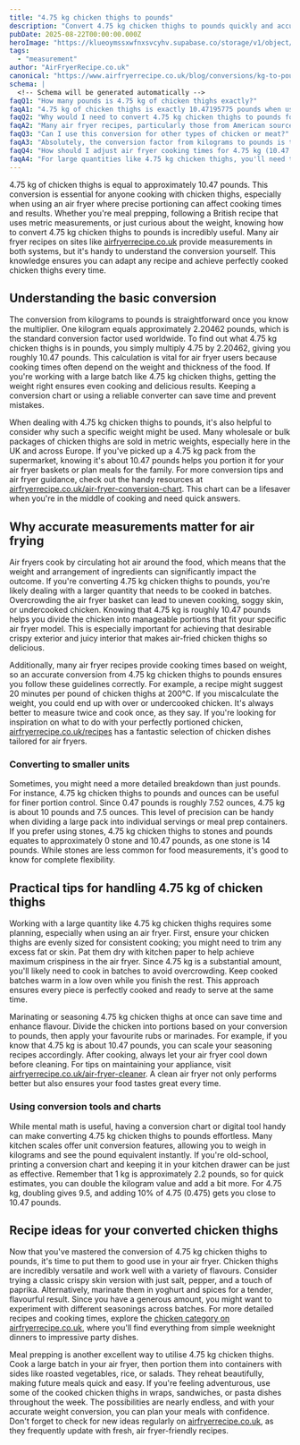 ```yaml
---
title: "4.75 kg chicken thighs to pounds"
description: "Convert 4.75 kg chicken thighs to pounds quickly and accurately with our simple guide. Perfect for air fryer meal prep and portioning."
pubDate: 2025-08-22T00:00:00.000Z
heroImage: "https://klueoymssxwfnxsvcyhv.supabase.co/storage/v1/object/public/Shmucket/4-75-kg-chicken-thighs-to-pounds.webp"
tags:
  - "measurement"
author: "AirFryerRecipe.co.uk"
canonical: "https://www.airfryerrecipe.co.uk/blog/conversions/kg-to-pounds/4-75-kg-chicken-thighs-to-pounds"
schema: |
  <!-- Schema will be generated automatically -->
faqQ1: "How many pounds is 4.75 kg of chicken thighs exactly?"
faqA1: "4.75 kg of chicken thighs is exactly 10.47195775 pounds when using the precise conversion factor of 1 kg = 2.20462262 pounds. For most practical purposes in the kitchen, especially when preparing food for your air fryer, rounding this to 10.47 pounds is perfectly acceptable. This level of accuracy ensures your cooking times and seasoning measurements are spot on for delicious results every time."
faqQ2: "Why would I need to convert 4.75 kg chicken thighs to pounds for air frying?"
faqA2: "Many air fryer recipes, particularly those from American sources or older cookbooks, provide cooking times and temperatures based on pound measurements. Converting 4.75 kg chicken thighs to pounds (approximately 10.47 lbs) helps you follow these recipes accurately, ensuring perfect cooking times and avoiding under or overcooked chicken. Additionally, if your air fryer manual recommends maximum basket weights in pounds, this conversion helps you avoid overcrowding for better air circulation and crispier results."
faqQ3: "Can I use this conversion for other types of chicken or meat?"
faqA3: "Absolutely, the conversion factor from kilograms to pounds is the same regardless of what you're weighing. Whether you're working with chicken breasts, whole chickens, beef, or pork, 1 kilogram always equals approximately 2.20462 pounds. So 4.75 kg of any meat will be about 10.47 pounds. This consistency makes it easy to switch between measurement systems for all your air fryer cooking needs, though cooking times may vary depending on the cut and density of the meat."
faqQ4: "How should I adjust air fryer cooking times for 4.75 kg (10.47 lbs) of chicken thighs?"
faqA4: "For large quantities like 4.75 kg chicken thighs, you'll need to cook in batches to avoid overcrowding the air fryer basket. Cook similar-sized thighs at 200°C for 18-22 minutes, flipping halfway through, until the internal temperature reaches 75°C. Keep cooked batches warm in a low oven while finishing the rest. If your air fryer has a large capacity, you might fit more in a single layer, but always ensure there's space for air to circulate around each piece for even cooking and crisping."
---
```

<p>4.75 kg of chicken thighs is equal to approximately 10.47 pounds. This conversion is essential for anyone cooking with chicken thighs, especially when using an air fryer where precise portioning can affect cooking times and results. Whether you're meal prepping, following a British recipe that uses metric measurements, or just curious about the weight, knowing how to convert 4.75 kg chicken thighs to pounds is incredibly useful. Many air fryer recipes on sites like <a href=https://www.airfryerrecipe.co.uk/>airfryerrecipe.co.uk</a> provide measurements in both systems, but it's handy to understand the conversion yourself. This knowledge ensures you can adapt any recipe and achieve perfectly cooked chicken thighs every time.</p>

<h2>Understanding the basic conversion</h2>
<p>The conversion from kilograms to pounds is straightforward once you know the multiplier. One kilogram equals approximately 2.20462 pounds, which is the standard conversion factor used worldwide. To find out what 4.75 kg chicken thighs is in pounds, you simply multiply 4.75 by 2.20462, giving you roughly 10.47 pounds. This calculation is vital for air fryer users because cooking times often depend on the weight and thickness of the food. If you're working with a large batch like 4.75 kg chicken thighs, getting the weight right ensures even cooking and delicious results. Keeping a conversion chart or using a reliable converter can save time and prevent mistakes.</p>

<p>When dealing with 4.75 kg chicken thighs to pounds, it's also helpful to consider why such a specific weight might be used. Many wholesale or bulk packages of chicken thighs are sold in metric weights, especially here in the UK and across Europe. If you've picked up a 4.75 kg pack from the supermarket, knowing it's about 10.47 pounds helps you portion it for your air fryer baskets or plan meals for the family. For more conversion tips and air fryer guidance, check out the handy resources at <a href=https://www.airfryerrecipe.co.uk/air-fryer-conversion-chart>airfryerrecipe.co.uk/air-fryer-conversion-chart</a>. This chart can be a lifesaver when you're in the middle of cooking and need quick answers.</p>

<h2>Why accurate measurements matter for air frying</h2>
<p>Air fryers cook by circulating hot air around the food, which means that the weight and arrangement of ingredients can significantly impact the outcome. If you're converting 4.75 kg chicken thighs to pounds, you're likely dealing with a larger quantity that needs to be cooked in batches. Overcrowding the air fryer basket can lead to uneven cooking, soggy skin, or undercooked chicken. Knowing that 4.75 kg is roughly 10.47 pounds helps you divide the chicken into manageable portions that fit your specific air fryer model. This is especially important for achieving that desirable crispy exterior and juicy interior that makes air-fried chicken thighs so delicious.</p>

<p>Additionally, many air fryer recipes provide cooking times based on weight, so an accurate conversion from 4.75 kg chicken thighs to pounds ensures you follow these guidelines correctly. For example, a recipe might suggest 20 minutes per pound of chicken thighs at 200°C. If you miscalculate the weight, you could end up with over or undercooked chicken. It's always better to measure twice and cook once, as they say. If you're looking for inspiration on what to do with your perfectly portioned chicken, <a href=https://www.airfryerrecipe.co.uk/recipes>airfryerrecipe.co.uk/recipes</a> has a fantastic selection of chicken dishes tailored for air fryers.</p>

<h3>Converting to smaller units</h3>
<p>Sometimes, you might need a more detailed breakdown than just pounds. For instance, 4.75 kg chicken thighs to pounds and ounces can be useful for finer portion control. Since 0.47 pounds is roughly 7.52 ounces, 4.75 kg is about 10 pounds and 7.5 ounces. This level of precision can be handy when dividing a large pack into individual servings or meal prep containers. If you prefer using stones, 4.75 kg chicken thighs to stones and pounds equates to approximately 0 stone and 10.47 pounds, as one stone is 14 pounds. While stones are less common for food measurements, it's good to know for complete flexibility.</p>

<h2>Practical tips for handling 4.75 kg of chicken thighs</h2>
<p>Working with a large quantity like 4.75 kg chicken thighs requires some planning, especially when using an air fryer. First, ensure your chicken thighs are evenly sized for consistent cooking; you might need to trim any excess fat or skin. Pat them dry with kitchen paper to help achieve maximum crispiness in the air fryer. Since 4.75 kg is a substantial amount, you'll likely need to cook in batches to avoid overcrowding. Keep cooked batches warm in a low oven while you finish the rest. This approach ensures every piece is perfectly cooked and ready to serve at the same time.</p>

<p>Marinating or seasoning 4.75 kg chicken thighs at once can save time and enhance flavour. Divide the chicken into portions based on your conversion to pounds, then apply your favourite rubs or marinades. For example, if you know that 4.75 kg is about 10.47 pounds, you can scale your seasoning recipes accordingly. After cooking, always let your air fryer cool down before cleaning. For tips on maintaining your appliance, visit <a href=https://www.airfryerrecipe.co.uk/air-fryer-cleaner>airfryerrecipe.co.uk/air-fryer-cleaner</a>. A clean air fryer not only performs better but also ensures your food tastes great every time.</p>

<h3>Using conversion tools and charts</h3>
<p>While mental math is useful, having a conversion chart or digital tool handy can make converting 4.75 kg chicken thighs to pounds effortless. Many kitchen scales offer unit conversion features, allowing you to weigh in kilograms and see the pound equivalent instantly. If you're old-school, printing a conversion chart and keeping it in your kitchen drawer can be just as effective. Remember that 1 kg is approximately 2.2 pounds, so for quick estimates, you can double the kilogram value and add a bit more. For 4.75 kg, doubling gives 9.5, and adding 10% of 4.75 (0.475) gets you close to 10.47 pounds.</p>

<h2>Recipe ideas for your converted chicken thighs</h2>
<p>Now that you've mastered the conversion of 4.75 kg chicken thighs to pounds, it's time to put them to good use in your air fryer. Chicken thighs are incredibly versatile and work well with a variety of flavours. Consider trying a classic crispy skin version with just salt, pepper, and a touch of paprika. Alternatively, marinate them in yoghurt and spices for a tender, flavourful result. Since you have a generous amount, you might want to experiment with different seasonings across batches. For more detailed recipes and cooking times, explore the <a href=https://www.airfryerrecipe.co.uk/recipe-category/chicken>chicken category on airfryerrecipe.co.uk</a>, where you'll find everything from simple weeknight dinners to impressive party dishes.</p>

<p>Meal prepping is another excellent way to utilise 4.75 kg chicken thighs. Cook a large batch in your air fryer, then portion them into containers with sides like roasted vegetables, rice, or salads. They reheat beautifully, making future meals quick and easy. If you're feeling adventurous, use some of the cooked chicken thighs in wraps, sandwiches, or pasta dishes throughout the week. The possibilities are nearly endless, and with your accurate weight conversion, you can plan your meals with confidence. Don't forget to check for new ideas regularly on <a href=https://www.airfryerrecipe.co.uk/>airfryerrecipe.co.uk</a>, as they frequently update with fresh, air fryer-friendly recipes.</p>
